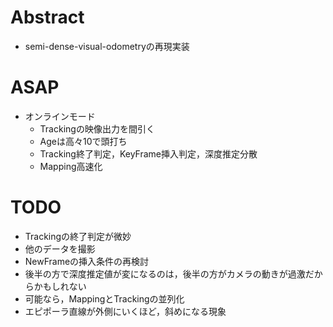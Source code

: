 # Abstract
* semi-dense-visual-odometryの再現実装
# ASAP
* オンラインモード
    * Trackingの映像出力を間引く
    * Ageは高々10で頭打ち
    * Tracking終了判定，KeyFrame挿入判定，深度推定分散
    * Mapping高速化

# TODO 
* Trackingの終了判定が微妙
* 他のデータを撮影
* NewFrameの挿入条件の再検討
* 後半の方で深度推定値が変になるのは，後半の方がカメラの動きが過激だからかもしれない
* 可能なら，MappingとTrackingの並列化
* エピポーラ直線が外側にいくほど，斜めになる現象